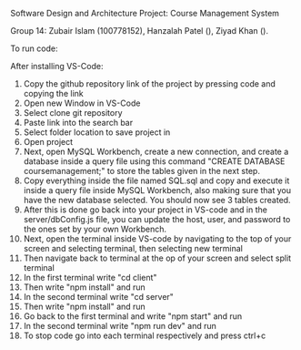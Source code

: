 Software Design and Architecture Project: Course Management System

Group 14: Zubair Islam (100778152), Hanzalah Patel (), Ziyad Khan (). 

To run code: 

After installing VS-Code:

   1. Copy the github repository link of the project by pressing code and copying the link
   2. Open new Window in VS-Code
   3. Select clone git repository
   4. Paste link into the search bar
   5. Select folder location to save project in
   6. Open project
   7. Next, open MySQL Workbench, create a new connection, and create a database inside a query file using this command "CREATE DATABASE coursemanagement;"
   to store the tables given in the next step.
   8. Copy everything inside the file named SQL.sql and copy and execute it inside a query file inside MySQL Workbench, also making sure that 
   you have the new database selected. You should now see 3 tables created. 
   9. After this is done go back into your project in VS-code and in the server/dbConfig.js file, you can update the host, user, and 
   password to the ones set by your own Workbench.
   10. Next, open the terminal inside VS-code by navigating to the top of your screen and selecting terminal, then selecting new terminal
   11. Then navigate back to terminal at the op of your screen and select split terminal
   12. In the first terminal write "cd client"
   13. Then write "npm install" and run
   14. In the second terminal write "cd server"
   15. Then write "npm install" and run
   16. Go back to the first terminal and write "npm start" and run
   17. In the second terminal write "npm run dev" and run
   18. To stop code go into each terminal respectively and press ctrl+c
   




